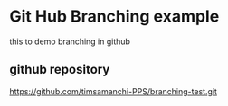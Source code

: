 # Git Hub Branching example
this to demo branching in github

## github repository
https://github.com/timsamanchi-PPS/branching-test.git